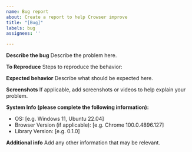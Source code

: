```yaml
---
name: Bug report
about: Create a report to help Crowser improve
title: "[Bug]"
labels: bug
assignees: ''

---
```


**Describe the bug**
Describe the problem here.

**To Reproduce**
Steps to reproduce the behavior:

**Expected behavior**
Describe what should be expected here.

**Screenshots**
If applicable, add screenshots or videos to help explain your problem.

**System Info (please complete the following information):**
 - OS: [e.g. Windows 11, Ubuntu 22.04]
 - Browser Version (if applicable): [e.g. Chrome 100.0.4896.127]
 - Library Version: [e.g. 0.1.0]

**Additional info**
Add any other information that may be relevant.
